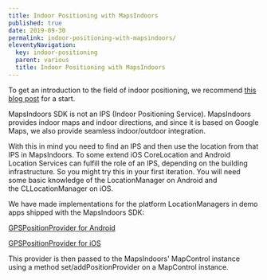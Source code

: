```yaml
---
title: Indoor Positioning with MapsIndoors
published: true
date: 2019-09-30
permalink: indoor-positioning-with-mapsindoors/
eleventyNavigation:
  key: indoor-positioning
  parent: various
  title: Indoor Positioning with MapsIndoors
---
```


To get an introduction to the field of indoor positioning, we recommend [this blog post](https://www.mapspeople.com/blog/mapsindoors/indoor-positioning-101/) for a start.

MapsIndoors SDK is not an IPS (Indoor Positioning Service). MapsIndoors provides indoor maps and indoor directions, and since it is based on Google Maps, we also provide seamless indoor/outdoor integration.

With this in mind you need to find an IPS and then use the location from that IPS in MapsIndoors. To some extend iOS CoreLocation and Android Location Services can fulfill the role of an IPS, depending on the building infrastructure. So you might try this in your first iteration. You will need some basic knowledge of the LocationManager on Android and the CLLocationManager on iOS.

We have made implementations for the platform LocationManagers in demo apps shipped with the MapsIndoors SDK:

[GPSPositionProvider for Android](https://github.com/MapsIndoors/MapsIndoorsAndroid/blob/master/app/src/main/java/com/mapsindoors/stdapp/positionprovider/gpsPositionProvider/GPSPositionProvider.java)

[GPSPositionProvider for iOS](https://github.com/MapsIndoors/MapsIndoorsIOS/blob/master/Example/MIAIOS-SRC/GenericBase/Services/GPSPositionProvider.m)

This provider is then passed to the MapsIndoors' MapControl instance using a method set/addPositionProvider on a MapControl instance.
